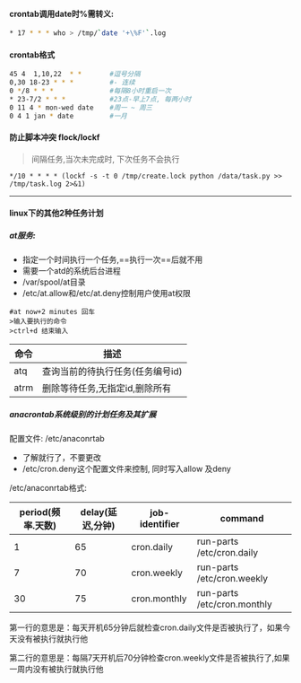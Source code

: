 
#### crontab调用date时%需转义:
```bash
* 17 * * * who > /tmp/`date '+\%F'`.log
```

#### crontab格式
```bash
45 4  1,10,22  * *       #逗号分隔
0,30 18-23 * * *         #- 连续
0 */8 * * *              #每隔8小时重启一次
* 23-7/2 * * *           #23点-早上7点, 每两小时
0 11 4 * mon-wed date    #周一 ~ 周三
0 4 1 jan * date         #一月
```


#### 防止脚本冲突 flock/lockf
> 间隔任务,当次未完成时, 下次任务不会执行   

`*/10 * * * * (lockf -s -t 0 /tmp/create.lock python /data/task.py >> /tmp/task.log 2>&1)`

----
#### linux下的其他2种任务计划

##### at服务: 
- 指定一个时间执行一个任务,==执行一次==后就不用
- 需要一个atd的系统后台进程
- /var/spool/at目录
- /etc/at.allow和/etc/at.deny控制用户使用at权限
```
#at now+2 minutes 回车
>输入要执行的命令
>ctrl+d 结束输入
```

命令 | 描述 
---   | ---
atq   | 查询当前的待执行任务(任务编号id)
atrm <taskid> | 删除等待任务,无指定id,删除所有 

##### anacrontab系统级别的计划任务及其扩展
配置文件:  /etc/anaconrtab
- 了解就行了，不要更改
- /etc/cron.deny这个配置文件来控制, 同时写入allow 及deny

/etc/anaconrtab格式:  

period(频率.天数) | delay(延迟,分钟) |job-identifier |command
---|---|---|---
1  | 65 |   cron.daily   |   run-parts /etc/cron.daily
7  | 70 |   cron.weekly  |   run-parts /etc/cron.weekly
30 | 75 |   cron.monthly |   run-parts /etc/cron.monthly

第一行的意思是：每天开机65分钟后就检查cron.daily文件是否被执行了，如果今天没有被执行就执行他  

第二行的意思是：每隔7天开机后70分钟检查cron.weekly文件是否被执行了,如果一周内没有被执行就执行他